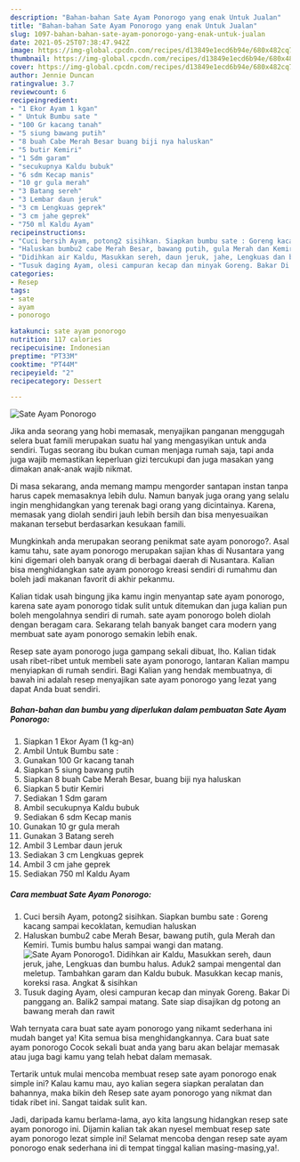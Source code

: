 ```yaml
---
description: "Bahan-bahan Sate Ayam Ponorogo yang enak Untuk Jualan"
title: "Bahan-bahan Sate Ayam Ponorogo yang enak Untuk Jualan"
slug: 1097-bahan-bahan-sate-ayam-ponorogo-yang-enak-untuk-jualan
date: 2021-05-25T07:38:47.942Z
image: https://img-global.cpcdn.com/recipes/d13849e1ecd6b94e/680x482cq70/sate-ayam-ponorogo-foto-resep-utama.jpg
thumbnail: https://img-global.cpcdn.com/recipes/d13849e1ecd6b94e/680x482cq70/sate-ayam-ponorogo-foto-resep-utama.jpg
cover: https://img-global.cpcdn.com/recipes/d13849e1ecd6b94e/680x482cq70/sate-ayam-ponorogo-foto-resep-utama.jpg
author: Jennie Duncan
ratingvalue: 3.7
reviewcount: 6
recipeingredient:
- "1 Ekor Ayam 1 kgan"
- " Untuk Bumbu sate "
- "100 Gr kacang tanah"
- "5 siung bawang putih"
- "8 buah Cabe Merah Besar buang biji nya haluskan"
- "5 butir Kemiri"
- "1 Sdm garam"
- "secukupnya Kaldu bubuk"
- "6 sdm Kecap manis"
- "10 gr gula merah"
- "3 Batang sereh"
- "3 Lembar daun jeruk"
- "3 cm Lengkuas geprek"
- "3 cm jahe geprek"
- "750 ml Kaldu Ayam"
recipeinstructions:
- "Cuci bersih Ayam, potong2 sisihkan. Siapkan bumbu sate : Goreng kacang sampai kecoklatan, kemudian haluskan"
- "Haluskan bumbu2 cabe Merah Besar, bawang putih, gula Merah dan Kemiri. Tumis bumbu halus sampai wangi dan matang."
- "Didihkan air Kaldu, Masukkan sereh, daun jeruk, jahe, Lengkuas dan bumbu halus. Aduk2 sampai mengental dan meletup. Tambahkan garam dan Kaldu bubuk. Masukkan kecap manis, koreksi rasa. Angkat &amp; sisihkan"
- "Tusuk daging Ayam, olesi campuran kecap dan minyak Goreng. Bakar Di panggang an. Balik2 sampai matang. Sate siap disajikan dg potong an bawang merah dan rawit"
categories:
- Resep
tags:
- sate
- ayam
- ponorogo

katakunci: sate ayam ponorogo 
nutrition: 117 calories
recipecuisine: Indonesian
preptime: "PT33M"
cooktime: "PT44M"
recipeyield: "2"
recipecategory: Dessert

---
```



![Sate Ayam Ponorogo](https://img-global.cpcdn.com/recipes/d13849e1ecd6b94e/680x482cq70/sate-ayam-ponorogo-foto-resep-utama.jpg)

Jika anda seorang yang hobi memasak, menyajikan panganan menggugah selera buat famili merupakan suatu hal yang mengasyikan untuk anda sendiri. Tugas seorang ibu bukan cuman menjaga rumah saja, tapi anda juga wajib memastikan keperluan gizi tercukupi dan juga masakan yang dimakan anak-anak wajib nikmat.

Di masa  sekarang, anda memang mampu mengorder santapan instan tanpa harus capek memasaknya lebih dulu. Namun banyak juga orang yang selalu ingin menghidangkan yang terenak bagi orang yang dicintainya. Karena, memasak yang diolah sendiri jauh lebih bersih dan bisa menyesuaikan makanan tersebut berdasarkan kesukaan famili. 



Mungkinkah anda merupakan seorang penikmat sate ayam ponorogo?. Asal kamu tahu, sate ayam ponorogo merupakan sajian khas di Nusantara yang kini digemari oleh banyak orang di berbagai daerah di Nusantara. Kalian bisa menghidangkan sate ayam ponorogo kreasi sendiri di rumahmu dan boleh jadi makanan favorit di akhir pekanmu.

Kalian tidak usah bingung jika kamu ingin menyantap sate ayam ponorogo, karena sate ayam ponorogo tidak sulit untuk ditemukan dan juga kalian pun boleh mengolahnya sendiri di rumah. sate ayam ponorogo boleh diolah dengan beragam cara. Sekarang telah banyak banget cara modern yang membuat sate ayam ponorogo semakin lebih enak.

Resep sate ayam ponorogo juga gampang sekali dibuat, lho. Kalian tidak usah ribet-ribet untuk membeli sate ayam ponorogo, lantaran Kalian mampu menyiapkan di rumah sendiri. Bagi Kalian yang hendak membuatnya, di bawah ini adalah resep menyajikan sate ayam ponorogo yang lezat yang dapat Anda buat sendiri.

<!--inarticleads1-->

##### Bahan-bahan dan bumbu yang diperlukan dalam pembuatan Sate Ayam Ponorogo:

1. Siapkan 1 Ekor Ayam (1 kg-an)
1. Ambil  Untuk Bumbu sate :
1. Gunakan 100 Gr kacang tanah
1. Siapkan 5 siung bawang putih
1. Siapkan 8 buah Cabe Merah Besar, buang biji nya haluskan
1. Siapkan 5 butir Kemiri
1. Sediakan 1 Sdm garam
1. Ambil secukupnya Kaldu bubuk
1. Sediakan 6 sdm Kecap manis
1. Gunakan 10 gr gula merah
1. Gunakan 3 Batang sereh
1. Ambil 3 Lembar daun jeruk
1. Sediakan 3 cm Lengkuas geprek
1. Ambil 3 cm jahe geprek
1. Sediakan 750 ml Kaldu Ayam




<!--inarticleads2-->

##### Cara membuat Sate Ayam Ponorogo:

1. Cuci bersih Ayam, potong2 sisihkan. Siapkan bumbu sate : Goreng kacang sampai kecoklatan, kemudian haluskan
1. Haluskan bumbu2 cabe Merah Besar, bawang putih, gula Merah dan Kemiri. Tumis bumbu halus sampai wangi dan matang.
<img src="https://img-global.cpcdn.com/steps/fa25200cb8b013da/160x128cq70/sate-ayam-ponorogo-langkah-memasak-2-foto.jpg" alt="Sate Ayam Ponorogo">1. Didihkan air Kaldu, Masukkan sereh, daun jeruk, jahe, Lengkuas dan bumbu halus. Aduk2 sampai mengental dan meletup. Tambahkan garam dan Kaldu bubuk. Masukkan kecap manis, koreksi rasa. Angkat &amp; sisihkan
1. Tusuk daging Ayam, olesi campuran kecap dan minyak Goreng. Bakar Di panggang an. Balik2 sampai matang. Sate siap disajikan dg potong an bawang merah dan rawit




Wah ternyata cara buat sate ayam ponorogo yang nikamt sederhana ini mudah banget ya! Kita semua bisa menghidangkannya. Cara buat sate ayam ponorogo Cocok sekali buat anda yang baru akan belajar memasak atau juga bagi kamu yang telah hebat dalam memasak.

Tertarik untuk mulai mencoba membuat resep sate ayam ponorogo enak simple ini? Kalau kamu mau, ayo kalian segera siapkan peralatan dan bahannya, maka bikin deh Resep sate ayam ponorogo yang nikmat dan tidak ribet ini. Sangat taidak sulit kan. 

Jadi, daripada kamu berlama-lama, ayo kita langsung hidangkan resep sate ayam ponorogo ini. Dijamin kalian tak akan nyesel membuat resep sate ayam ponorogo lezat simple ini! Selamat mencoba dengan resep sate ayam ponorogo enak sederhana ini di tempat tinggal kalian masing-masing,ya!.

